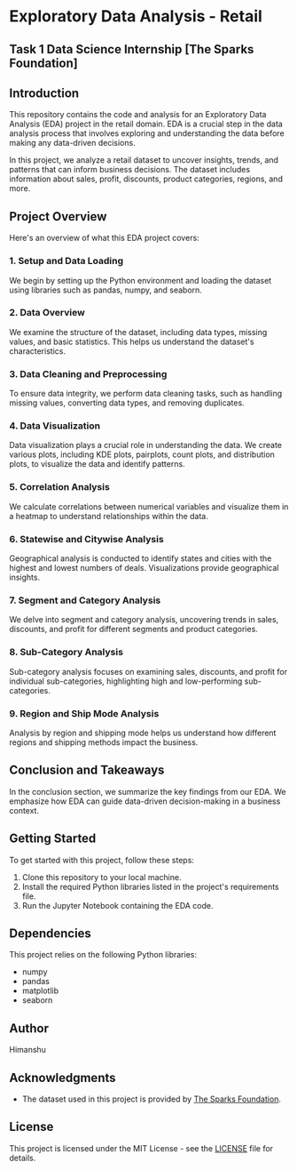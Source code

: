 # Exploratory Data Analysis - Retail
## Task 1 Data Science Internship [The Sparks Foundation]
## Introduction
This repository contains the code and analysis for an Exploratory Data Analysis (EDA) project in the retail domain. EDA is a crucial step in the data analysis process that involves exploring and understanding the data before making any data-driven decisions.

In this project, we analyze a retail dataset to uncover insights, trends, and patterns that can inform business decisions. The dataset includes information about sales, profit, discounts, product categories, regions, and more.

## Project Overview
Here's an overview of what this EDA project covers:

### 1. Setup and Data Loading
We begin by setting up the Python environment and loading the dataset using libraries such as pandas, numpy, and seaborn.

### 2. Data Overview
We examine the structure of the dataset, including data types, missing values, and basic statistics. This helps us understand the dataset's characteristics.

### 3. Data Cleaning and Preprocessing
To ensure data integrity, we perform data cleaning tasks, such as handling missing values, converting data types, and removing duplicates.

### 4. Data Visualization
Data visualization plays a crucial role in understanding the data. We create various plots, including KDE plots, pairplots, count plots, and distribution plots, to visualize the data and identify patterns.

### 5. Correlation Analysis
We calculate correlations between numerical variables and visualize them in a heatmap to understand relationships within the data.

### 6. Statewise and Citywise Analysis
Geographical analysis is conducted to identify states and cities with the highest and lowest numbers of deals. Visualizations provide geographical insights.

### 7. Segment and Category Analysis
We delve into segment and category analysis, uncovering trends in sales, discounts, and profit for different segments and product categories.

### 8. Sub-Category Analysis
Sub-category analysis focuses on examining sales, discounts, and profit for individual sub-categories, highlighting high and low-performing sub-categories.

### 9. Region and Ship Mode Analysis
Analysis by region and shipping mode helps us understand how different regions and shipping methods impact the business.

## Conclusion and Takeaways
In the conclusion section, we summarize the key findings from our EDA. We emphasize how EDA can guide data-driven decision-making in a business context.

## Getting Started
To get started with this project, follow these steps:
1. Clone this repository to your local machine.
2. Install the required Python libraries listed in the project's requirements file.
3. Run the Jupyter Notebook containing the EDA code.

## Dependencies
This project relies on the following Python libraries:
- numpy
- pandas
- matplotlib
- seaborn
## Author
Himanshu 

## Acknowledgments
- The dataset used in this project is provided by [The Sparks Foundation](https://thesparksfoundationsingapore.org/).

## License
This project is licensed under the MIT License - see the [LICENSE](LICENSE) file for details.

